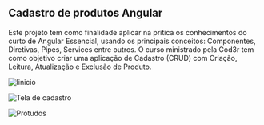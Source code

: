 ## Cadastro de produtos Angular
Este projeto tem como finalidade aplicar na pritica os conhecimentos do curto de Angular Essencial, usando os principais conceitos: Componentes, Diretivas, Pipes, Services entre outros. O curso ministrado pela Cod3r tem como objetivo criar uma aplicação de Cadastro (CRUD) com Criação, Leitura, Atualização e Exclusão de Produto.

![Iinicio](https://user-images.githubusercontent.com/56974829/102026989-30072f80-3d99-11eb-9bb5-c3f3cc53e592.png)

![Tela de cadastro](https://user-images.githubusercontent.com/56974829/102027012-53ca7580-3d99-11eb-8c7f-a491d909f775.png)

![Protudos](https://user-images.githubusercontent.com/56974829/102027025-63e25500-3d99-11eb-87a1-20f2965cee59.png)
